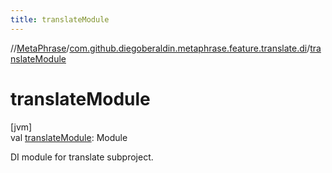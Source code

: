 ```yaml
---
title: translateModule
---
```

//[MetaPhrase](../../index.html)/[com.github.diegoberaldin.metaphrase.feature.translate.di](index.html)/[translateModule](translate-module.html)



# translateModule



[jvm]\
val [translateModule](translate-module.html): Module



DI module for translate subproject.




